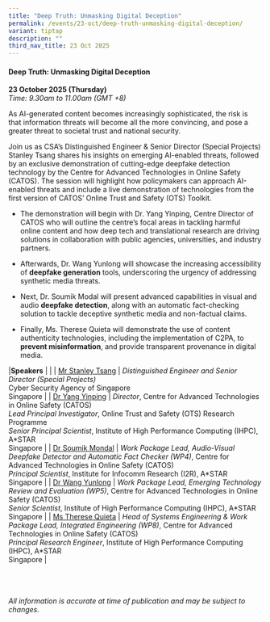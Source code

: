 ```yaml
---
title: "Deep Truth: Unmasking Digital Deception"
permalink: /events/23-oct/deep-truth-unmasking-digital-deception/
variant: tiptap
description: ""
third_nav_title: 23 Oct 2025
---
```

<h4><strong>Deep Truth: Unmasking Digital Deception</strong></h4>
<p><strong>23 October 2025 (Thursday)</strong>
<br><em>Time: 9.30am to 11.00am (GMT +8)</em>
</p>
<p>As AI-generated content becomes increasingly sophisticated, the risk is
that information threats will become all the more convincing, and pose
a greater threat to societal trust and national security.</p>
<p>Join us as CSA’s Distinguished Engineer &amp; Senior Director (Special
Projects) Stanley Tsang shares his insights on emerging AI-enabled threats,
followed by an exclusive demonstration of cutting-edge deepfake detection
technology by the Centre for Advanced Technologies in Online Safety (CATOS).
The session will highlight how policymakers can approach AI-enabled threats
and include a live demonstration of technologies from the first version
of CATOS’ Online Trust and Safety (OTS) Toolkit.</p>
<ul data-tight="true" class="tight">
<li>
<p>The demonstration will begin with Dr. Yang Yinping, Centre Director of
CATOS who will outline the centre’s focal areas in tackling harmful online
content and how deep tech and translational research are driving solutions
in collaboration with public agencies, universities, and industry partners.</p>
</li>
<li>
<p>Afterwards, Dr. Wang Yunlong will showcase the increasing accessibility
of <strong>deepfake generation</strong> tools, underscoring the urgency of
addressing synthetic media threats.</p>
</li>
<li>
<p>Next, Dr. Soumik Modal will present advanced capabilities in visual and
audio <strong>deepfake detection</strong>, along with an automatic fact-checking
solution to tackle deceptive synthetic media and non-factual claims.</p>
</li>
<li>
<p>Finally, Ms. Therese Quieta will demonstrate the use of content authenticity
technologies, including the implementation of C2PA, to <strong>prevent misinformation</strong>,
and provide transparent provenance in digital media.</p>
</li>
</ul>
<p>|<strong>Speakers</strong> | | | <a href="/speakers/mr-stanley-tsang/" rel="noopener noreferrer nofollow" target="_blank">Mr Stanley Tsang</a> | <em>Distinguished Engineer and Senior Director (Special Projects)</em> 
<br>Cyber Security Agency of Singapore
<br>Singapore | | <a href="/speakers/dr-yang-yinping/" rel="noopener noreferrer nofollow" target="_blank">Dr Yang Yinping</a> | <em>Director</em>,
Centre for Advanced Technologies in Online Safety (CATOS)
<br><em>Lead Principal Investigator</em>, Online Trust and Safety (OTS) Research
Programme
<br><em>Senior Principal Scientist</em>, Institute of High Performance Computing
(IHPC), A*STAR
<br>Singapore | | <a href="/speakers/dr-soumik-mondal/" rel="noopener noreferrer nofollow" target="_blank">Dr Soumik Mondal</a> | <em>Work Package Lead, Audio-Visual Deepfake Detector and Automatic Fact Checker (WP4)</em>,
Centre for Advanced Technologies in Online Safety (CATOS)
<br><em>Principal Scientist</em>, Institute for Infocomm Research (I2R), A*STAR
<br>Singapore | | <a href="/speakers/dr-wang-yunlong/" rel="noopener noreferrer nofollow" target="_blank">Dr Wang Yunlong</a> | <em>Work Package Lead, Emerging Technology Review and Evaluation (WP5)</em>,
Centre for Advanced Technologies in Online Safety (CATOS)
<br><em>Senior Scientist</em>, Institute of High Performance Computing (IHPC),
A*STAR
<br>Singapore | | <a href="/speakers/ms-therese-quieta/" rel="noopener noreferrer nofollow" target="_blank">Ms Therese Quieta</a> | <em>Head of Systems Engineering &amp; Work Package Lead, Integrated Engineering (WP8)</em>,
Centre for Advanced Technologies in Online Safety (CATOS)
<br><em>Principal Research Engineer</em>, Institute of High Performance Computing
(IHPC), A*STAR
<br>Singapore |</p>
<p>
<br>
<br>
<br><em>All information is accurate at time of publication and may be subject to changes.</em>
</p>